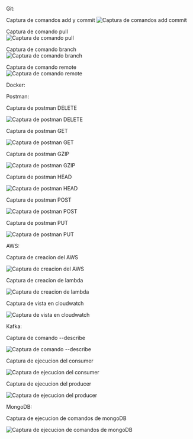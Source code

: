 Git:

Captura de comandos add y commit
<image src="https://github.com/JoseMGSotelo/EntregablesCurso/blob/entregable-1/gitAddCommit.PNG" alt="Captura de comandos add commit">

Captura de comando pull          
<image src="https://github.com/JoseMGSotelo/EntregablesCurso/blob/entregable-1/gitPull.PNG" alt="Captura de comando pull">

Captura de comando branch       
<image src="https://github.com/JoseMGSotelo/EntregablesCurso/blob/entregable-1/gitBranch.PNG" alt="Captura de comando branch">

Captura de comando remote    
<image src="https://github.com/JoseMGSotelo/EntregablesCurso/blob/entregable-1/gitRemote.PNG" alt="Captura de comando remote">


Docker:

Postman:

Captura de postman DELETE

<image src="https://github.com/JoseMGSotelo/EntregablesCurso/blob/entregable-1/postmanDELETE.PNG" alt="Captura de postman DELETE">

Captura de postman GET

<image src="https://github.com/JoseMGSotelo/EntregablesCurso/blob/entregable-1/postmanGET.PNG" alt="Captura de postman GET">

Captura de postman GZIP

<image src="https://github.com/JoseMGSotelo/EntregablesCurso/blob/entregable-1/postmanGZIP.PNG" alt="Captura de postman GZIP">

Captura de postman HEAD

<image src="https://github.com/JoseMGSotelo/EntregablesCurso/blob/entregable-1/postmanHEAD.PNG" alt="Captura de postman HEAD">

Captura de postman POST

<image src="https://github.com/JoseMGSotelo/EntregablesCurso/blob/entregable-1/postmanPOST.PNG" alt="Captura de postman POST">

Captura de postman PUT

<image src="https://github.com/JoseMGSotelo/EntregablesCurso/blob/entregable-1/postmanPUT.PNG" alt="Captura de postman PUT">



AWS:

Captura de creacion del AWS

<image src="https://github.com/JoseMGSotelo/EntregablesCurso/blob/entregable-1/aws.PNG" alt="Captura de creacion del AWS">

Captura de creacion de lambda

<image src="https://github.com/JoseMGSotelo/EntregablesCurso/blob/entregable-1/lambda.PNG" alt="Captura de creacion de lambda">

Captura de vista en cloudwatch

<image src="https://github.com/JoseMGSotelo/EntregablesCurso/blob/entregable-1/cloudwatch.PNG" alt="Captura de vista en cloudwatch">



Kafka:

Captura de comando --describe

<image src="https://github.com/JoseMGSotelo/EntregablesCurso/blob/entregable-1/describe.PNG" alt="Captura de comando --describe">

Captura de ejecucion del consumer

<image src="https://github.com/JoseMGSotelo/EntregablesCurso/blob/entregable-1/consumer.PNG" alt="Captura de ejecucion del consumer">

Captura de ejecucion del producer

<image src="https://github.com/JoseMGSotelo/EntregablesCurso/blob/entregable-1/producer.PNG" alt="Captura de ejecucion del producer">



MongoDB:

Captura de ejecucion de comandos de mongoDB

<image src="https://github.com/JoseMGSotelo/EntregablesCurso/blob/entregable-1/producer.PNG" alt="Captura de ejecucion de comandos de mongoDB">
